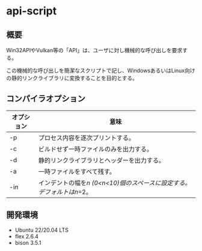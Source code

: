 # api-script

## 概要

Win32APIやVulkan等の「API」は、ユーザに対し機械的な呼び出しを要求する。

この機械的な呼び出しを簡潔なスクリプトで記し、WindowsあるいはLinux向けの静的リンクライブラリに変換することを目的とする。

## コンパイラオプション

| オプション | 意味 |
| ----- | ----- |
| -p | プロセス内容を逐次プリントする。 |
| -c | ビルドせず一時ファイルのみを出力する。 |
| -d | 静的リンクライブラリとヘッダーを出力する。 |
| -a | 一時ファイルをすべて残す。 |
| -i*n* | インデントの幅を*n (0<*n*<10)*個のスペースに設定する。デフォルトは*n*=2。 |

## 開発環境

* Ubuntu 22/20.04 LTS
* flex 2.6.4
* bison 3.5.1

